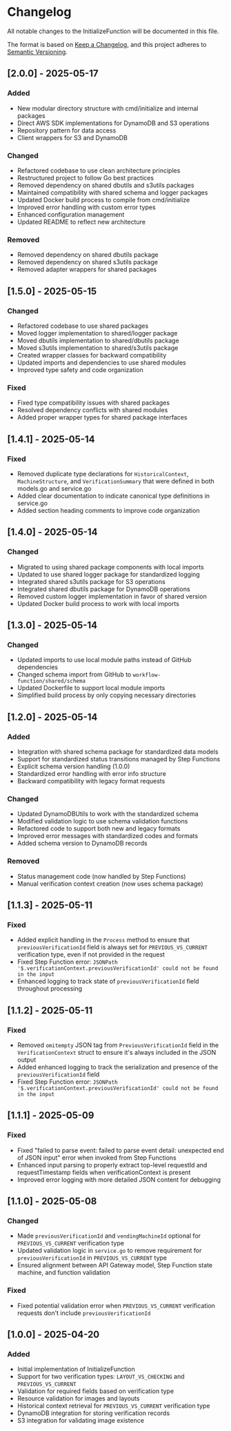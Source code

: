 # Changelog

All notable changes to the InitializeFunction will be documented in this file.

The format is based on [Keep a Changelog](https://keepachangelog.com/en/1.0.0/),
and this project adheres to [Semantic Versioning](https://semver.org/spec/v2.0.0.html).

## [2.0.0] - 2025-05-17

### Added
- New modular directory structure with cmd/initialize and internal packages
- Direct AWS SDK implementations for DynamoDB and S3 operations
- Repository pattern for data access
- Client wrappers for S3 and DynamoDB

### Changed
- Refactored codebase to use clean architecture principles
- Restructured project to follow Go best practices
- Removed dependency on shared dbutils and s3utils packages
- Maintained compatibility with shared schema and logger packages
- Updated Docker build process to compile from cmd/initialize
- Improved error handling with custom error types
- Enhanced configuration management
- Updated README to reflect new architecture

### Removed
- Removed dependency on shared dbutils package
- Removed dependency on shared s3utils package
- Removed adapter wrappers for shared packages

## [1.5.0] - 2025-05-15

### Changed
- Refactored codebase to use shared packages
- Moved logger implementation to shared/logger package
- Moved dbutils implementation to shared/dbutils package
- Moved s3utils implementation to shared/s3utils package
- Created wrapper classes for backward compatibility
- Updated imports and dependencies to use shared modules
- Improved type safety and code organization

### Fixed
- Fixed type compatibility issues with shared packages
- Resolved dependency conflicts with shared modules
- Added proper wrapper types for shared package interfaces

## [1.4.1] - 2025-05-14

### Fixed
- Removed duplicate type declarations for `HistoricalContext`, `MachineStructure`, and `VerificationSummary` that were defined in both models.go and service.go
- Added clear documentation to indicate canonical type definitions in service.go
- Added section heading comments to improve code organization

## [1.4.0] - 2025-05-14

### Changed
- Migrated to using shared package components with local imports
- Updated to use shared logger package for standardized logging
- Integrated shared s3utils package for S3 operations
- Integrated shared dbutils package for DynamoDB operations
- Removed custom logger implementation in favor of shared version
- Updated Docker build process to work with local imports

## [1.3.0] - 2025-05-14

### Changed
- Updated imports to use local module paths instead of GitHub dependencies
- Changed schema import from GitHub to `workflow-function/shared/schema`
- Updated Dockerfile to support local module imports
- Simplified build process by only copying necessary directories

## [1.2.0] - 2025-05-14

### Added
- Integration with shared schema package for standardized data models
- Support for standardized status transitions managed by Step Functions
- Explicit schema version handling (1.0.0)
- Standardized error handling with error info structure
- Backward compatibility with legacy format requests

### Changed
- Updated DynamoDBUtils to work with the standardized schema
- Modified validation logic to use schema validation functions
- Refactored code to support both new and legacy formats
- Improved error messages with standardized codes and formats
- Added schema version to DynamoDB records

### Removed
- Status management code (now handled by Step Functions)
- Manual verification context creation (now uses schema package)

## [1.1.3] - 2025-05-11

### Fixed
- Added explicit handling in the `Process` method to ensure that `previousVerificationId` field is always set for `PREVIOUS_VS_CURRENT` verification type, even if not provided in the request
- Fixed Step Function error: `JSONPath '$.verificationContext.previousVerificationId' could not be found in the input`
- Enhanced logging to track state of `previousVerificationId` field throughout processing

## [1.1.2] - 2025-05-11

### Fixed
- Removed `omitempty` JSON tag from `PreviousVerificationId` field in the `VerificationContext` struct to ensure it's always included in the JSON output
- Added enhanced logging to track the serialization and presence of the `previousVerificationId` field
- Fixed Step Function error: `JSONPath '$.verificationContext.previousVerificationId' could not be found in the input`

## [1.1.1] - 2025-05-09

### Fixed
- Fixed "failed to parse event: failed to parse event detail: unexpected end of JSON input" error when invoked from Step Functions
- Enhanced input parsing to properly extract top-level requestId and requestTimestamp fields when verificationContext is present
- Improved error logging with more detailed JSON content for debugging

## [1.1.0] - 2025-05-08

### Changed
- Made `previousVerificationId` and `vendingMachineId` optional for `PREVIOUS_VS_CURRENT` verification type
- Updated validation logic in `service.go` to remove requirement for `previousVerificationId` in `PREVIOUS_VS_CURRENT` type
- Ensured alignment between API Gateway model, Step Function state machine, and function validation

### Fixed
- Fixed potential validation error when `PREVIOUS_VS_CURRENT` verification requests don't include `previousVerificationId`

## [1.0.0] - 2025-04-20

### Added
- Initial implementation of InitializeFunction
- Support for two verification types: `LAYOUT_VS_CHECKING` and `PREVIOUS_VS_CURRENT`
- Validation for required fields based on verification type
- Resource validation for images and layouts
- Historical context retrieval for `PREVIOUS_VS_CURRENT` verification type
- DynamoDB integration for storing verification records
- S3 integration for validating image existence